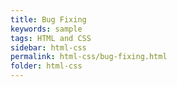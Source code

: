 ```yaml
---
title: Bug Fixing
keywords: sample
tags: HTML and CSS
sidebar: html-css
permalink: html-css/bug-fixing.html
folder: html-css
---
```

